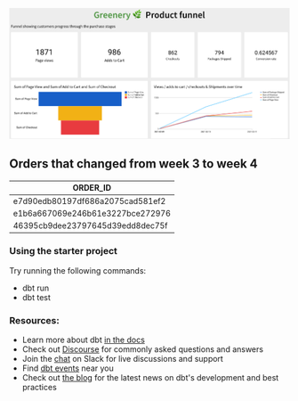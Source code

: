

![Final Product funnel](./Product_funnel.png)


## Orders that changed from week 3 to week 4 

| ORDER_ID                         |
|----------------------------------|
| e7d90edb80197df686a2075cad581ef2 |
| e1b6a667069e246b61e3227bce272976 |
| 46395cb9dee23797645d39edd8dec75f |

### Using the starter project

Try running the following commands:
- dbt run
- dbt test


### Resources:
- Learn more about dbt [in the docs](https://docs.getdbt.com/docs/introduction)
- Check out [Discourse](https://discourse.getdbt.com/) for commonly asked questions and answers
- Join the [chat](https://community.getdbt.com/) on Slack for live discussions and support
- Find [dbt events](https://events.getdbt.com) near you
- Check out [the blog](https://blog.getdbt.com/) for the latest news on dbt's development and best practices
